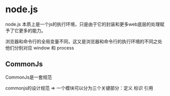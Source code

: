 # node.js
node.js 本质上是一个js的执行环境，只是由于它的封装和更多web底层的处理赋予了它更多的能力。

浏览器和命令行的全局变量不同，这又是浏览器和命令行的执行环境的不同之处 他们分别对应 window 和 process

## CommonJs 
CommonJs是一套规范

commonjs的设计规范 => 一个模块可以分为三个关键部分：定义 标识 引用
